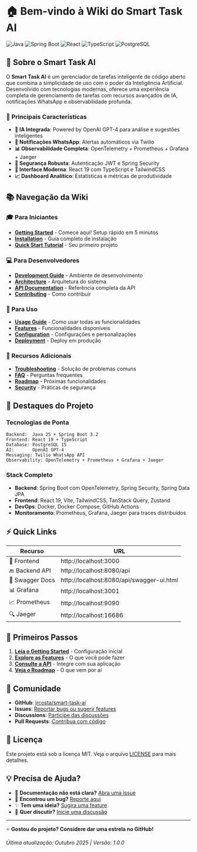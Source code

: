 # 🏠 Bem-vindo à Wiki do Smart Task AI

![Java](https://img.shields.io/badge/Java-25-orange)
![Spring Boot](https://img.shields.io/badge/Spring%20Boot-3.2-green)
![React](https://img.shields.io/badge/React-19-blue)
![TypeScript](https://img.shields.io/badge/TypeScript-4.9-blue)
![PostgreSQL](https://img.shields.io/badge/PostgreSQL-15-blue)

## 🚀 Sobre o Smart Task AI

O **Smart Task AI** é um gerenciador de tarefas inteligente de código aberto que combina a simplicidade de uso com o poder da Inteligência Artificial. Desenvolvido com tecnologias modernas, oferece uma experiência completa de gerenciamento de tarefas com recursos avançados de IA, notificações WhatsApp e observabilidade profunda.

### 🎯 Principais Características

- **🤖 IA Integrada**: Powered by OpenAI GPT-4 para análise e sugestões inteligentes
- **📱 Notificações WhatsApp**: Alertas automáticos via Twilio
- **📊 Observabilidade Completa**: OpenTelemetry + Prometheus + Grafana + Jaeger
- **🔐 Segurança Robusta**: Autenticação JWT e Spring Security
- **🎨 Interface Moderna**: React 19 com TypeScript e TailwindCSS
- **📈 Dashboard Analítico**: Estatísticas e métricas de produtividade

## 📚 Navegação da Wiki

### 🎓 Para Iniciantes
- **[Getting Started](Getting-Started.md)** - Comece aqui! Setup rápido em 5 minutos
- **[Installation](Installation.md)** - Guia completo de instalação
- **[Quick Start Tutorial](Quick-Start-Tutorial.md)** - Seu primeiro projeto

### 💻 Para Desenvolvedores
- **[Development Guide](Development-Guide.md)** - Ambiente de desenvolvimento
- **[Architecture](Architecture.md)** - Arquitetura do sistema
- **[API Documentation](API-Documentation.md)** - Referência completa da API
- **[Contributing](Contributing.md)** - Como contribuir

### 🚀 Para Uso
- **[Usage Guide](Usage-Guide.md)** - Como usar todas as funcionalidades
- **[Features](Features.md)** - Funcionalidades disponíveis
- **[Configuration](Configuration.md)** - Configurações e personalizações
- **[Deployment](Deployment.md)** - Deploy em produção

### 🔧 Recursos Adicionais
- **[Troubleshooting](Troubleshooting.md)** - Solução de problemas comuns
- **[FAQ](FAQ.md)** - Perguntas frequentes
- **[Roadmap](Roadmap.md)** - Próximas funcionalidades
- **[Security](Security.md)** - Práticas de segurança

## 🌟 Destaques do Projeto

### Tecnologias de Ponta
```
Backend:  Java 25 + Spring Boot 3.2
Frontend: React 19 + TypeScript
Database: PostgreSQL 15
AI:       OpenAI GPT-4
Messaging: Twilio WhatsApp API
Observability: OpenTelemetry + Prometheus + Grafana + Jaeger
```

### Stack Completo
- **Backend**: Spring Boot com OpenTelemetry, Spring Security, Spring Data JPA
- **Frontend**: React 19, Vite, TailwindCSS, TanStack Query, Zustand
- **DevOps**: Docker, Docker Compose, GitHub Actions
- **Monitoramento**: Prometheus, Grafana, Jaeger para traces distribuídos

## ⚡ Quick Links

| Recurso | URL |
|---------|-----|
| 🎨 Frontend | http://localhost:3000 |
| 🔙 Backend API | http://localhost:8080/api |
| 📖 Swagger Docs | http://localhost:8080/api/swagger-ui.html |
| 📊 Grafana | http://localhost:3001 |
| 📈 Prometheus | http://localhost:9090 |
| 🔍 Jaeger | http://localhost:16686 |

## 🎯 Primeiros Passos

1. **[Leia o Getting Started](Getting-Started.md)** - Configuração inicial
2. **[Explore as Features](Features.md)** - O que você pode fazer
3. **[Consulte a API](API-Documentation.md)** - Integre com sua aplicação
4. **[Veja o Roadmap](Roadmap.md)** - O que vem por aí

## 🤝 Comunidade

- **GitHub**: [jrcosta/smart-task-ai](https://github.com/jrcosta/smart-task-ai)
- **Issues**: [Reportar bugs ou sugerir features](https://github.com/jrcosta/smart-task-ai/issues)
- **Discussions**: [Participe das discussões](https://github.com/jrcosta/smart-task-ai/discussions)
- **Pull Requests**: [Contribua com código](https://github.com/jrcosta/smart-task-ai/pulls)

## 📄 Licença

Este projeto está sob a licença MIT. Veja o arquivo [LICENSE](../LICENSE) para mais detalhes.

## 💡 Precisa de Ajuda?

- 📖 **Documentação não está clara?** [Abra uma issue](https://github.com/jrcosta/smart-task-ai/issues/new)
- 🐛 **Encontrou um bug?** [Reporte aqui](https://github.com/jrcosta/smart-task-ai/issues/new?template=bug_report.md)
- ✨ **Tem uma ideia?** [Sugira uma feature](https://github.com/jrcosta/smart-task-ai/issues/new?template=feature_request.md)
- 💬 **Quer discutir?** [Inicie uma discussão](https://github.com/jrcosta/smart-task-ai/discussions)

---

⭐ **Gostou do projeto? Considere dar uma estrela no GitHub!**

*Última atualização: Outubro 2025 | Versão: 1.0.0*
